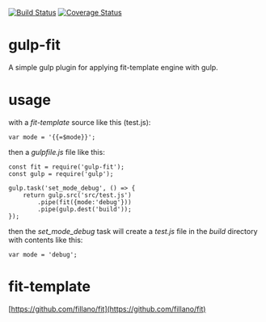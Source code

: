 [![Build Status](https://travis-ci.org/fillano/gulp-fit.svg?branch=master)](https://travis-ci.org/fillano/gulp-fit)
[![Coverage Status](https://coveralls.io/repos/github/fillano/gulp-fit/badge.svg?branch=master)](https://coveralls.io/github/fillano/gulp-fit?branch=master)

# gulp-fit

A simple gulp plugin for applying fit-template engine with gulp.

# usage

with a *fit-template* source like this (test.js):

```
var mode = '{{=$mode}}';
```

then a *gulpfile.js* file like this:

```
const fit = require('gulp-fit');
const gulp = require('gulp');

gulp.task('set_mode_debug', () => {
    return gulp.src('src/test.js')
        .pipe(fit({mode:'debug'}))
        .pipe(gulp.dest('build'));
});
```

then the *set_mode_debug* task will create a *test.js* file in the *build* directory with contents like this:

```
var mode = 'debug';
```

# fit-template

[https://github.com/fillano/fit](https://github.com/fillano/fit)
